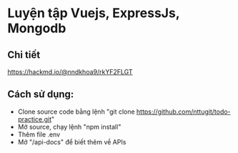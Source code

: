 # Luyện tập Vuejs, ExpressJs, Mongodb

## Chi tiết

https://hackmd.io/@nndkhoa9/rkYF2FLGT

## Cách sử dụng:

-   Clone source code bằng lệnh "git clone https://github.com/nttugit/todo-practice.git"
-   Mở source, chạy lệnh "npm install"
-   Thêm file .env
-   Mở "/api-docs" để biết thêm về APIs
